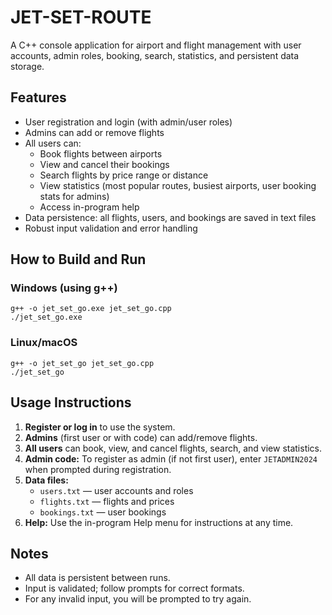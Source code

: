 # JET-SET-ROUTE

A C++ console application for airport and flight management with user accounts, admin roles, booking, search, statistics, and persistent data storage.

## Features
- User registration and login (with admin/user roles)
- Admins can add or remove flights
- All users can:
  - Book flights between airports
  - View and cancel their bookings
  - Search flights by price range or distance
  - View statistics (most popular routes, busiest airports, user booking stats for admins)
  - Access in-program help
- Data persistence: all flights, users, and bookings are saved in text files
- Robust input validation and error handling

## How to Build and Run

### Windows (using g++)
```
g++ -o jet_set_go.exe jet_set_go.cpp
./jet_set_go.exe
```

### Linux/macOS
```
g++ -o jet_set_go jet_set_go.cpp
./jet_set_go
```

## Usage Instructions
1. **Register or log in** to use the system.
2. **Admins** (first user or with code) can add/remove flights.
3. **All users** can book, view, and cancel flights, search, and view statistics.
4. **Admin code:** To register as admin (if not first user), enter `JETADMIN2024` when prompted during registration.
5. **Data files:**
   - `users.txt` — user accounts and roles
   - `flights.txt` — flights and prices
   - `bookings.txt` — user bookings
6. **Help:** Use the in-program Help menu for instructions at any time.

## Notes
- All data is persistent between runs.
- Input is validated; follow prompts for correct formats.
- For any invalid input, you will be prompted to try again.